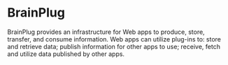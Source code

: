 BrainPlug
=========

BrainPlug provides an infrastructure for Web apps to produce, store, transfer, and consume information. Web apps can utilize plug-ins to: store and retrieve data; publish information for other apps to use; receive, fetch and utilize data published by other apps.
